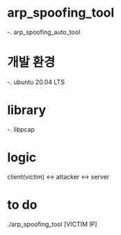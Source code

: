 # arp_spoofing_tool

-. arp_spoofing_auto_tool 

# 개발 환경
-. ubuntu 20.04 LTS

# library
-. libpcap


# logic

client(victim) <-> attacker <-> server

# to do
./arp_spoofing_tool [VICTIM IP]

